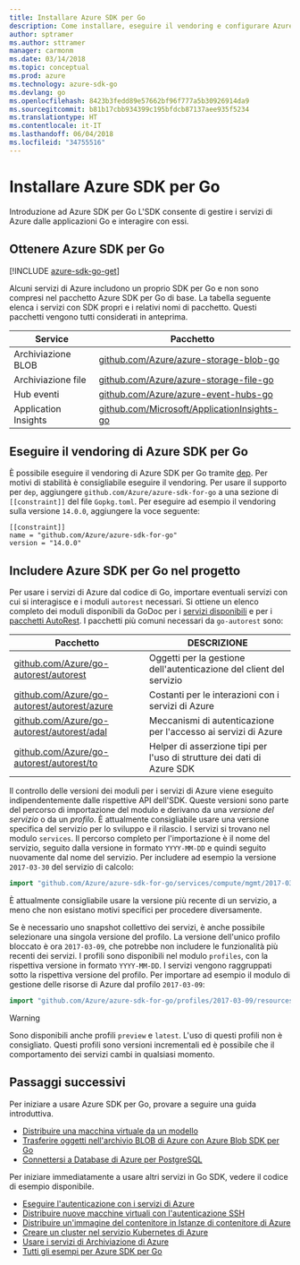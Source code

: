 ```yaml
---
title: Installare Azure SDK per Go
description: Come installare, eseguire il vendoring e configurare Azure SDK per Go.
author: sptramer
ms.author: sttramer
manager: carmonm
ms.date: 03/14/2018
ms.topic: conceptual
ms.prod: azure
ms.technology: azure-sdk-go
ms.devlang: go
ms.openlocfilehash: 8423b3fedd89e57662bf96f777a5b30926914da9
ms.sourcegitcommit: b81b17cbb934399c195bfdcb87137aee935f5234
ms.translationtype: HT
ms.contentlocale: it-IT
ms.lasthandoff: 06/04/2018
ms.locfileid: "34755516"
---
```

# <a name="install-the-azure-sdk-for-go"></a>Installare Azure SDK per Go

Introduzione ad Azure SDK per Go L'SDK consente di gestire i servizi di Azure dalle applicazioni Go e interagire con essi.

## <a name="get-the-azure-sdk-for-go"></a>Ottenere Azure SDK per Go

[!INCLUDE [azure-sdk-go-get](includes/azure-sdk-go-get.md)]

Alcuni servizi di Azure includono un proprio SDK per Go e non sono compresi nel pacchetto Azure SDK per Go di base. La tabella seguente elenca i servizi con SDK propri e i relativi nomi di pacchetto. Questi pacchetti vengono tutti considerati in anteprima.

| Service | Pacchetto |
|---------|---------|
| Archiviazione BLOB | [github.com/Azure/azure-storage-blob-go](https://github.com/Azure/azure-storage-blob-go) |
| Archiviazione file | [github.com/Azure/azure-storage-file-go](https://github.com/Azure/azure-storage-file-go) |
| Hub eventi | [github.com/Azure/azure-event-hubs-go](https://github.com/Azure/azure-event-hubs-go) |
| Application Insights | [github.com/Microsoft/ApplicationInsights-go](https://github.com/Microsoft/ApplicationInsights-go) |

## <a name="vendor-the-azure-sdk-for-go"></a>Eseguire il vendoring di Azure SDK per Go

È possibile eseguire il vendoring di Azure SDK per Go tramite [dep](https://github.com/golang/dep). Per motivi di stabilità è consigliabile eseguire il vendoring. Per usare il supporto per `dep`, aggiungere `github.com/Azure/azure-sdk-for-go` a una sezione di `[[constraint]]` del file `Gopkg.toml`. Per eseguire ad esempio il vendoring sulla versione `14.0.0`, aggiungere la voce seguente:

```
[[constraint]]
name = "github.com/Azure/azure-sdk-for-go"
version = "14.0.0"
```

## <a name="include-the-azure-sdk-for-go-in-your-project"></a>Includere Azure SDK per Go nel progetto

Per usare i servizi di Azure dal codice di Go, importare eventuali servizi con cui si interagisce e i moduli `autorest` necessari.
Si ottiene un elenco completo dei moduli disponibili da GoDoc per i [servizi disponibili](https://godoc.org/github.com/Azure/azure-sdk-for-go) e per i [pacchetti AutoRest](https://godoc.org/github.com/Azure/go-autorest). I pacchetti più comuni necessari da `go-autorest` sono:

| Pacchetto | DESCRIZIONE |
|---------|-------------|
| [github.com/Azure/go-autorest/autorest][autorest] | Oggetti per la gestione dell'autenticazione del client del servizio |
| [github.com/Azure/go-autorest/autorest/azure][autorest/azure] | Costanti per le interazioni con i servizi di Azure |
| [github.com/Azure/go-autorest/autorest/adal][autorest/adal] | Meccanismi di autenticazione per l'accesso ai servizi di Azure |
| [github.com/Azure/go-autorest/autorest/to][autorest/to] | Helper di asserzione tipi per l'uso di strutture dei dati di Azure SDK |

[autorest]: https://godoc.org/github.com/Azure/go-autorest/autorest
[autorest/azure]: https://godoc.org/github.com/Azure/go-autorest/autorest/azure
[autorest/adal]: https://godoc.org/github.com/Azure/go-autorest/autorest/adal
[autorest/to]: https://godoc.org/github.com/Azure/go-autorest/autorest/to

Il controllo delle versioni dei moduli per i servizi di Azure viene eseguito indipendentemente dalle rispettive API dell'SDK. Queste versioni sono parte del percorso di importazione del modulo e derivano da una _versione del servizio_ o da un _profilo_. È attualmente consigliabile usare una versione specifica del servizio per lo sviluppo e il rilascio. I servizi si trovano nel modulo `services`. Il percorso completo per l'importazione è il nome del servizio, seguito dalla versione in formato `YYYY-MM-DD` e quindi seguito nuovamente dal nome del servizio. Per includere ad esempio la versione `2017-03-30` del servizio di calcolo:

```go
import "github.com/Azure/azure-sdk-for-go/services/compute/mgmt/2017-03-30/compute"
```

È attualmente consigliabile usare la versione più recente di un servizio, a meno che non esistano motivi specifici per procedere diversamente.

Se è necessario uno snapshot collettivo dei servizi, è anche possibile selezionare una singola versione del profilo. La versione dell'unico profilo bloccato è ora `2017-03-09`, che potrebbe non includere le funzionalità più recenti dei servizi. I profili sono disponibili nel modulo `profiles`, con la rispettiva versione in formato `YYYY-MM-DD`. I servizi vengono raggruppati sotto la rispettiva versione del profilo. Per importare ad esempio il modulo di gestione delle risorse di Azure dal profilo `2017-03-09`:

```go
import "github.com/Azure/azure-sdk-for-go/profiles/2017-03-09/resources/mgmt/resources"
```

> [!WARNING]
> Sono disponibili anche profili `preview` e `latest`. L'uso di questi profili non è consigliato. Questi profili sono versioni incrementali ed è possibile che il comportamento dei servizi cambi in qualsiasi momento.

## <a name="next-steps"></a>Passaggi successivi

Per iniziare a usare Azure SDK per Go, provare a seguire una guida introduttiva.

* [Distribuire una macchina virtuale da un modello](azure-sdk-go-qs-vm.md)
* [Trasferire oggetti nell'archivio BLOB di Azure con Azure Blob SDK per Go](/azure/storage/blobs/storage-quickstart-blobs-go?toc=%2fgo%2fazure%2ftoc.json)
* [Connettersi a Database di Azure per PostgreSQL](/azure/postgresql/connect-go?toc=%2fgo%2fazure%2ftoc.json)

Per iniziare immediatamente a usare altri servizi in Go SDK, vedere il codice di esempio disponibile.

* [Eseguire l'autenticazione con i servizi di Azure](https://github.com/Azure-Samples/azure-sdk-for-go-samples/tree/master/iam)
* [Distribuire nuove macchine virtuali con l'autenticazione SSH](https://github.com/Azure-Samples/azure-sdk-for-go-samples/tree/master/compute)
* [Distribuire un'immagine del contenitore in Istanze di contenitore di Azure](https://github.com/Azure-Samples/azure-sdk-for-go-samples/tree/master/containerinstance)
* [Creare un cluster nel servizio Kubernetes di Azure](https://github.com/Azure-Samples/azure-sdk-for-go-samples/tree/master/containerservice)
* [Usare i servizi di Archiviazione di Azure](https://github.com/Azure-Samples/azure-sdk-for-go-samples/tree/master/storage)
* [Tutti gli esempi per Azure SDK per Go](https://github.com/azure-samples/azure-sdk-for-go-samples)
